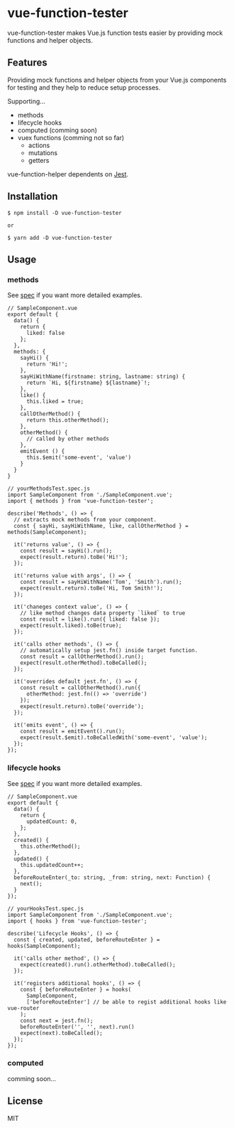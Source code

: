 # vue-function-tester
vue-function-tester makes Vue.js function tests easier by providing mock functions and helper objects.

## Features
Providing mock functions and helper objects from your Vue.js components for testing and they help to reduce setup processes.

Supporting...
- methods
- lifecycle hooks
- computed (comming soon)
- vuex functions (comming not so far)
  - actions
  - mutations
  - getters

vue-function-helper dependents on [Jest](https://jestjs.io).

## Installation
```
$ npm install -D vue-function-tester

or

$ yarn add -D vue-function-tester
```

## Usage
### methods
See [spec](https://github.com/pipopotamasu/vue-function-tester/blob/master/spec/methods.spec.ts) if you want more detailed examples.

```
// SampleComponent.vue
export default {
  data() {
    return {
      liked: false
    };
  },
  methods: {
    sayHi() {
      return 'Hi!';
    },
    sayHiWithName(firstname: string, lastname: string) {
      return `Hi, ${firstname} ${lastname}`!;
    },
    like() {
      this.liked = true;
    },
    callOtherMethod() {
      return this.otherMethod();
    },
    otherMethod() {
      // called by other methods
    },
    emitEvent () {
      this.$emit('some-event', 'value')
    }
  }
}

// yourMethodsTest.spec.js
import SampleComponent from './SampleComponent.vue';
import { methods } from 'vue-function-tester';

describe('Methods', () => {
  // extracts mock methods from your component.
  const { sayHi, sayHiWithName, like, callOtherMethod } = methods(SampleComponent);

  it('returns value', () => {
    const result = sayHi().run();
    expect(result.return).toBe('Hi!');
  });

  it('returns value with args', () => {
    const result = sayHiWithName('Tom', 'Smith').run();
    expect(result.return).toBe('Hi, Tom Smith!');
  });

  it('chaneges context value', () => {
    // like method changes data property `liked` to true
    const result = like().run({ liked: false });
    expect(result.liked).toBe(true);
  });

  it('calls other methods', () => {
    // automatically setup jest.fn() inside target function.
    const result = callOtherMethod().run();
    expect(result.otherMethod).toBeCalled();
  });

  it('overrides default jest.fn', () => {
    const result = callOtherMethod().run({
      otherMethod: jest.fn(() => 'override')
    });
    expect(result.return).toBe('override');
  });

  it('emits event', () => {
    const result = emitEvent().run();
    expect(result.$emit).toBeCalledWith('some-event', 'value');
  });
});

```
### lifecycle hooks
See [spec](https://github.com/pipopotamasu/vue-function-tester/blob/master/spec/hooks.spec.ts) if you want more detailed examples.

```
// SampleComponent.vue
export default {
  data() {
    return {
      updatedCount: 0,
    };
  },
  created() {
    this.otherMethod();
  },
  updated() {
    this.updatedCount++;
  },
  beforeRouteEnter(_to: string, _from: string, next: Function) {
    next();
  }
});

// yourHooksTest.spec.js
import SampleComponent from './SampleComponent.vue';
import { hooks } from 'vue-function-tester';

describe('Lifecycle Hooks', () => {
  const { created, updated, beforeRouteEnter } = hooks(SampleComponent);

  it('calls other method', () => {
    expect(created().run().otherMethod).toBeCalled();
  });

  it('registers additional hooks', () => {
    const { beforeRouteEnter } = hooks(
      SampleComponent,
      ['beforeRouteEnter'] // be able to regist additional hooks like vue-router
    );
    const next = jest.fn();
    beforeRouteEnter('', '', next).run()
    expect(next).toBeCalled();
  });
});
```

### computed
comming soon...

## License
MIT
